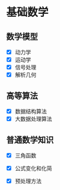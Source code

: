 # 基础数学

## 数学模型

-[x] 动力学
-[x] 运动学
-[x] 信号处理
-[x] 解析几何

## 高等算法

-[x] 数据结构算法
-[x] 大数据处理算法

## 普通数学知识

-[x] 三角函数
-[x] 公式变化和化简
-[x] 预处理方法


